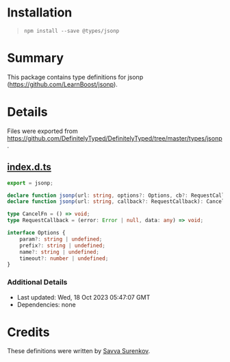 # Installation
> `npm install --save @types/jsonp`

# Summary
This package contains type definitions for jsonp (https://github.com/LearnBoost/jsonp).

# Details
Files were exported from https://github.com/DefinitelyTyped/DefinitelyTyped/tree/master/types/jsonp.
## [index.d.ts](https://github.com/DefinitelyTyped/DefinitelyTyped/tree/master/types/jsonp/index.d.ts)
````ts
export = jsonp;

declare function jsonp(url: string, options?: Options, cb?: RequestCallback): CancelFn;
declare function jsonp(url: string, callback?: RequestCallback): CancelFn;

type CancelFn = () => void;
type RequestCallback = (error: Error | null, data: any) => void;

interface Options {
    param?: string | undefined;
    prefix?: string | undefined;
    name?: string | undefined;
    timeout?: number | undefined;
}

````

### Additional Details
 * Last updated: Wed, 18 Oct 2023 05:47:07 GMT
 * Dependencies: none

# Credits
These definitions were written by [Savva Surenkov](https://github.com/surenkov).
